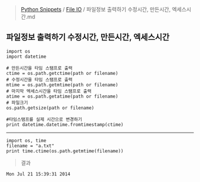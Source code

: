 > [Python Snippets](../README.md) / [File IO](README.md) / 파일정보 출력하기 수정시간, 만든시간, 엑세스시간.md
## 파일정보 출력하기 수정시간, 만든시간, 엑세스시간
    import os
    import datetime
    
    # 만든시간을 타임 스탬프로 출력
    ctime = os.path.getctime(path or filename)
    # 수정시간을 타임 스탬프로 출력
    mtime = os.path.getmtime(path or filename)
    # 마지막 엑세스시간을 타임 스탬프로 출력
    atime = os.path.getatime(path or filename)
    # 파일크기
    os.path.getsize(path or filename)
    
    #타임스탬프를 실제 시간으로 변경하기
    print datetime.datetime.fromtimestamp(ctime)


----

    import os, time
    filename = "a.txt"
    print time.ctime(os.path.getmtime(filename))

> 결과

    Mon Jul 21 15:39:31 2014